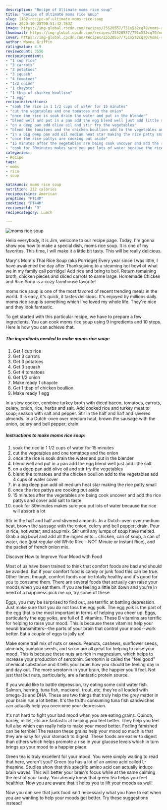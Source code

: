 ```yaml
---
description: "Recipe of Ultimate moms rice soup"
title: "Recipe of Ultimate moms rice soup"
slug: 1162-recipe-of-ultimate-moms-rice-soup
date: 2020-10-28T00:51:42.763Z
image: https://img-global.cpcdn.com/recipes/25520557/751x532cq70/moms-rice-soup-recipe-main-photo.jpg
thumbnail: https://img-global.cpcdn.com/recipes/25520557/751x532cq70/moms-rice-soup-recipe-main-photo.jpg
cover: https://img-global.cpcdn.com/recipes/25520557/751x532cq70/moms-rice-soup-recipe-main-photo.jpg
author: Wayne Griffin
ratingvalue: 4.9
reviewcount: 3556
recipeingredient:
- "1 cup rice"
- "3 carrots"
- "3 potatoes"
- "3 squash"
- "4 tomatoes"
- "1/2 onion"
- "1 chayote"
- "1 tbsp of chicken boullion"
- "1 egg"
recipeinstructions:
- "soak the rice in 1 1/2 cups of water for 15 minutes"
- "cut the vegetables and one tomatoes and the onion"
- "once the rice is soak drain the water and put in the blender"
- "blend well and put in a pan add the egg blend well just add little salt"
- "on a deep pan add olive oil and stir fry the vegetables"
- "blend the tomatoes and the chicken boullion add to the vegetables add 4 cups of water cover"
- "in a big deep pan add oil medium heat star making the rice patty small"
- "once the rice pattys are cooking put aside"
- "15 minutes after the vegetables are being cook uncover and add the rice pattys and cover add salt to taste"
- "cook for 30minutes makes sure you put lots of water because the rice will absorb a lot"
categories:
- Recipe
tags:
- moms
- rice
- soup

katakunci: moms rice soup 
nutrition: 212 calories
recipecuisine: American
preptime: "PT14M"
cooktime: "PT44M"
recipeyield: "3"
recipecategory: Lunch

---
```



![moms rice soup](https://img-global.cpcdn.com/recipes/25520557/751x532cq70/moms-rice-soup-recipe-main-photo.jpg)

Hello everybody, it is Jim, welcome to our recipe page. Today, I'm gonna show you how to make a special dish, moms rice soup. It is one of my favorites. This time, I will make it a little bit tasty. This will be really delicious.

Mary&#39;s Mom&#39;s Thai Rice Soup (aka Porridge) Every year since I was little, I have awakened the day after Thanksgiving to a steaming hot bowl of what we in my family call porridge! Add rice and bring to boil. Return remaining broth, chicken pieces and sliced carrots to same large. Homemade Chicken and Rice Soup is a cozy farmhouse favorite!

moms rice soup is one of the most favored of recent trending meals in the world. It is easy, it's quick, it tastes delicious. It's enjoyed by millions daily. moms rice soup is something which I've loved my whole life. They're nice and they look fantastic.


To get started with this particular recipe, we have to prepare a few ingredients. You can cook moms rice soup using 9 ingredients and 10 steps. Here is how you can achieve that.

<!--inarticleads1-->

##### The ingredients needed to make moms rice soup:

1. Get 1 cup rice
1. Get 3 carrots
1. Get 3 potatoes
1. Get 3 squash
1. Get 4 tomatoes
1. Get 1/2 onion
1. Make ready 1 chayote
1. Get 1 tbsp of chicken boullion
1. Make ready 1 egg


In a slow cooker, combine turkey broth with diced bacon, tomatoes, carrots, celery, onion, rice, herbs and salt. Add cooked rice and turkey meat to soup; season with salt and pepper. Stir in the half and half and slivered almonds. In a Dutch-oven over medium heat, brown the sausage with the onion, celery and bell pepper; drain. 

<!--inarticleads2-->

##### Instructions to make moms rice soup:

1. soak the rice in 1 1/2 cups of water for 15 minutes
1. cut the vegetables and one tomatoes and the onion
1. once the rice is soak drain the water and put in the blender
1. blend well and put in a pan add the egg blend well just add little salt
1. on a deep pan add olive oil and stir fry the vegetables
1. blend the tomatoes and the chicken boullion add to the vegetables add 4 cups of water cover
1. in a big deep pan add oil medium heat star making the rice patty small
1. once the rice pattys are cooking put aside
1. 15 minutes after the vegetables are being cook uncover and add the rice pattys and cover add salt to taste
1. cook for 30minutes makes sure you put lots of water because the rice will absorb a lot


Stir in the half and half and slivered almonds. In a Dutch-oven over medium heat, brown the sausage with the onion, celery and bell pepper; drain. Pour in rice, hot water, and soup mix. Stir until any lumps of soup have melted. Grab a big bowl and add all the ingredients… chicken, can of soup, a can of water, rice (just regular old White Rice - NOT Minute or Instant Rice), and the packet of french onion mix. 

Discover How to Improve Your Mood with Food


Most of us have been trained to think that comfort foods are bad and should be avoided. But if your comfort food is candy or junk food this can be true. Other times, though, comfort foods can be totally healthy and it's good for you to consume them. There are several foods that actually can raise your moods when you eat them. If you are feeling a little bit down and you're in need of a happiness pick me up, try some of these.

Eggs, you may be surprised to find out, are terrific at battling depression. Just make sure that you do not toss the egg yolk. The egg yolk is the part of the egg that is the most important in terms of helping you cheer up. Eggs, particularly the egg yolks, are full of B vitamins. These B vitamins are terrific for helping to raise your mood. This is because these vitamins help your neural transmitters--the parts of your brain that control your mood--work better. Eat a couple of eggs to jolly up!

Make some trail mix of nuts or seeds. Peanuts, cashews, sunflower seeds, almonds, pumpkin seeds, and so on are all great for helping to raise your mood. This is because these nuts are rich in magnesium, which helps to increase your production of serotonin. Serotonin is called the "feel good" chemical substance and it tells your brain how you should be feeling day in and day out. The more serotonin in your brain, the happier you'll feel. Not just that but nuts, particularly, are a fantastic protein source.

If you would like to battle depression, try eating some cold water fish. Salmon, herring, tuna fish, mackerel, trout, etc, they're all loaded with omega-3s and DHA. These are two things that truly help the grey matter in your brain run a lot better. It's the truth: consuming tuna fish sandwiches can actually help you overcome your depression. 

It's not hard to fight your bad mood when you are eating grains. Quinoa, barley, millet, etc are fantastic at helping you feel better. They help you feel full also which can really help to make your mood better. Feeling famished can be terrible! The reason these grains help your mood so much is that they are easy for your stomach to digest. These foods are easier to digest than others which helps promote a rise in your glucose levels which in turn brings up your mood to a happier place.

Green tea is truly excellent for your mood. You were simply waiting to read that here, weren't you? Green tea has a lot of an amino acid called L-theanine. Studies show that this specific amino acid can actually induce brain waves. This will better your brain's focus while at the same calming the rest of your body. You already knew that green tea helps you feel healthier. Now you are aware that it helps you to lift your moods as well!

Now you can see that junk food isn't necessarily what you have to eat when you are wanting to help your moods get better. Try  these suggestions  instead!

